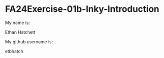 # FA24Exercise-01b-Inky-Introduction

My name is:

Ethan Hatchett

My github username is:

etbhatch
